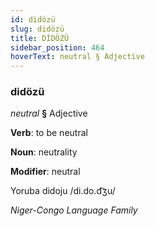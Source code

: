 ```yaml
---
id: didözü
slug: didözü
title: DİDÖZÜ
sidebar_position: 464
hoverText: neutral § Adjective
---
```


### didözü

*neutral* **§** Adjective

**Verb**: to be neutral

**Noun**: neutrality

**Modifier**: neutral

Yoruba didoju /di.do.d͡ʒu/

*Niger-Congo Language Family*